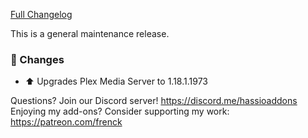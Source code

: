 [Full Changelog][changelog]

This is a general maintenance release.

### :hammer: Changes

- :arrow_up: Upgrades Plex Media Server to 1.18.1.1973

[changelog]: https://github.com/hassio-addons/addon-plex/compare/v2.2.0...v2.2.1

Questions? Join our Discord server! https://discord.me/hassioaddons
Enjoying my add-ons? Consider supporting my work: https://patreon.com/frenck